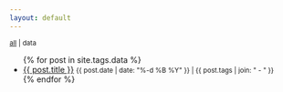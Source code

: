 ```yaml
---
layout: default
---
```


<small>
  <a href="../">all</a> | 
  data
</small>

<ul>
  {% for post in site.tags.data %}
    <li>
      <a href="{{ site.baseurl }}{{ post.url }}">{{ post.title }}</a> <small>{{ post.date | date: "%-d %B %Y" }} | {{ post.tags | join: " - " }}</small>
    </li>
  {% endfor %}
</ul>

